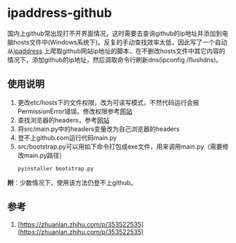 # ipaddress-github
国内上github常出现打不开界面情况，这时需要去查询github的ip地址并添加到电脑hosts文件中(Windows系统下)。反复的手动查找效率太低，因此写了一个自动从[ipaddress](https://www.ipaddress.com/)
上爬取github网站ip地址的脚本，在不删改hosts文件中其它内容的情况下，添加github的ip地址，然后调取命令行刷新dns(ipconfig /flushdns)。

## 使用说明
1. 更改etc/hosts下的文件权限，改为可读写模式，不然代码运行会报PermissionError错误。修改权限参考[网站](https://blog.csdn.net/weixin_42664622/article/details/104310511)
2. 查找浏览器的headers，参考[网站](https://blog.csdn.net/xiezhiming1234/article/details/83592290)
3. 将src/main.py中的headers变量改为自己浏览器的headers
4. 登不上github.com运行代码main.py
5. src/bootstrap.py可以用如下命令打包成exe文件，用来调用main.py（需要修改main.py路径）
    ```
    pyinstaller bootstrap.py
    ```
**附**：少数情况下，使用该方法仍登不上github。

## 参考
1. [https://zhuanlan.zhihu.com/p/353522535](https://zhuanlan.zhihu.com/p/353522535)











